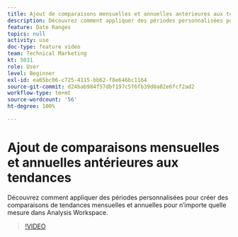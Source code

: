 ```yaml
---
title: Ajout de comparaisons mensuelles et annuelles antérieures aux tendances
description: Découvrez comment appliquer des périodes personnalisées pour créer des comparaisons de tendances mensuelles et annuelles pour n’importe quelle mesure dans Analysis Workspace.
feature: Date Ranges
topics: null
activity: use
doc-type: feature video
team: Technical Marketing
kt: 5031
role: User
level: Beginner
exl-id: ea65bc06-c725-4115-bb62-f8e646bc1164
source-git-commit: d24bab984f57dbf197c5f6fb39d0a82e6fcf2ad2
workflow-type: tm+mt
source-wordcount: '56'
ht-degree: 100%

---
```


# Ajout de comparaisons mensuelles et annuelles antérieures aux tendances

Découvrez comment appliquer des périodes personnalisées pour créer des comparaisons de tendances mensuelles et annuelles pour n’importe quelle mesure dans Analysis Workspace.

>[!VIDEO](https://video.tv.adobe.com/v/33772/?quality=12&learn=on)
